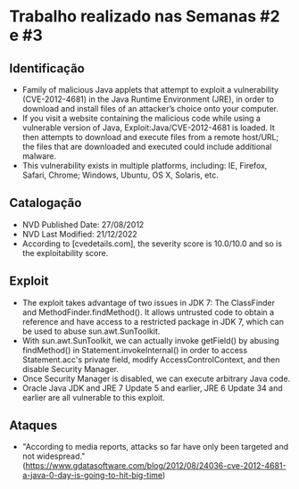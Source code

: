 # Trabalho realizado nas Semanas #2 e #3

## Identificação

- Family of malicious Java applets that attempt to exploit a vulnerability (CVE-2012-4681) in the Java Runtime Environment (JRE), in order to download and install files of an attacker’s choice onto your computer.
- If you visit a website containing the malicious code while using a vulnerable version of Java, Exploit:Java/CVE-2012-4681 is loaded. It then attempts to download and execute files from a remote host/URL; the files that are downloaded and executed could include additional malware.
- This vulnerability exists in multiple platforms, including: IE, Firefox, Safari, Chrome; Windows, Ubuntu, OS X, Solaris, etc.

## Catalogação

- NVD Published Date: 27/08/2012
- NVD Last Modified: 21/12/2022
- According to [cvedetails.com], the severity score is 10.0/10.0 and so is the exploitability score.

## Exploit

- The exploit takes advantage of two issues in JDK 7: The ClassFinder and MethodFinder.findMethod(). It allows untrusted code to obtain a reference and have access to a restricted package in JDK 7, which can be used to abuse sun.awt.SunToolkit. 
- With sun.awt.SunToolkit, we can actually invoke getField() by abusing findMethod() in Statement.invokeInternal() in order to access Statement.acc's private field, modify AccessControlContext, and then disable Security Manager. 
- Once Security Manager is disabled, we can execute arbitrary Java code. 
- Oracle Java JDK and JRE 7 Update 5 and earlier, JRE 6 Update 34 and earlier are all vulnerable to this exploit.

## Ataques

- "According to media reports, attacks so far have only been targeted and not widespread." (https://www.gdatasoftware.com/blog/2012/08/24036-cve-2012-4681-a-java-0-day-is-going-to-hit-big-time)

